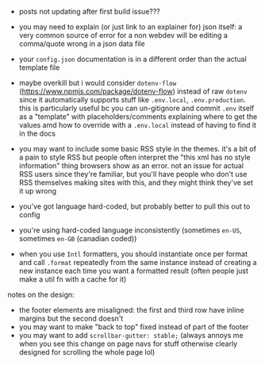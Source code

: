 - posts not updating after first build issue???
- you may need to explain (or just link to an explainer for) json itself: a very common source of error for a non webdev will be editing a comma/quote wrong in a json data file
- your `config.json` documentation is in a different order than the actual template file

- maybe overkill but i would consider `dotenv-flow` (https://www.npmjs.com/package/dotenv-flow) instead of raw `dotenv` since it automatically supports stuff like `.env.local`, `.env.production`. this is particularly useful bc you can un-gitignore and commit `.env` itself as a "template" with placeholders/comments explaining where to get the values amd how to override with a `.env.local` instead of having to find it in the docs
- you may want to include some basic RSS style in the themes. it's a bit of a pain to style RSS but people often interpret the "this xml has no style information" thing browsers show as an error. not an issue for actual RSS users since they're familiar, but you'll have people who don't use RSS themselves making sites with this, and they might think they've set it up wrong
- you've got language hard-coded, but probably better to pull this out to config
- you're using hard-coded language inconsistently (sometimes `en-US`, sometimes `en-GB` (canadian coded))
- when you use `Intl` formatters, you should instantiate once per format and call `.format` repeatedly from the same instance instead of creating a new instance each time you want a formatted result (often people just make a util fn with a cache for it)

notes on the design:
- the footer elements are misaligned: the first and third row have inline margins but the second doesn't
- you may want to make "back to top" fixed instead of part of the footer
- you may want to add `scrollbar-gutter: stable;` (always annoys me when you see this change on page navs for stuff otherwise clearly designed for scrolling the whole page lol)